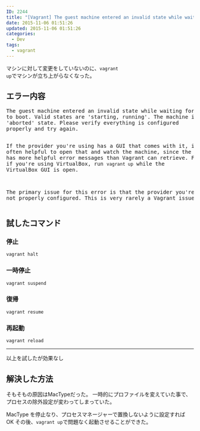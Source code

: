 ```yaml
---
ID: 2244
title: "[Vagrant] The guest machine entered an invalid state while waiting for it"
date: 2015-11-06 01:51:26
updated: 2015-11-06 01:51:26
categories:
  - Dev
tags:
  - vagrant
---
```


マシンに対して変更をしていないのに、<code>vagrant up</code>でマシンが立ち上がらなくなった。

<!--more-->
<h2>エラー内容</h2>
<pre class="cmd">The guest machine entered an invalid state while waiting for it
to boot. Valid states are 'starting, running'. The machine is in the
'aborted' state. Please verify everything is configured
properly and try again.

If the provider you're using has a GUI that comes with it,
it is often helpful to open that and watch the machine, since the
GUI often has more helpful error messages than Vagrant can retrieve.
For example, if you're using VirtualBox, run `vagrant up` while the
VirtualBox GUI is open.

The primary issue for this error is that the provider you're using
is not properly configured. This is very rarely a Vagrant issue.</pre>

<h2>試したコマンド</h2>
<h3>停止</h3>
<pre class="bash"><code>vagrant halt</code></pre>

<h3>一時停止</h3>
<pre class="bash"><code>vagrant suspend</code></pre>

<h3>復帰</h3>
<pre class="bash"><code>vagrant resume</code></pre>

<h3>再起動</h3>
<pre class="bash"><code>vagrant reload</code></pre>

<hr />

以上を試したが効果なし

<h2>解決した方法</h2>
そもそもの原因はMacTypeだった。
一時的にプロファイルを変えていた事で、プロセスの除外設定が変わってしまっていた。

MacType を停止なり、プロセスマネージャーで置換しないように設定すれば OK
その後、<code>vagrant up</code>で問題なく起動させることができた。
